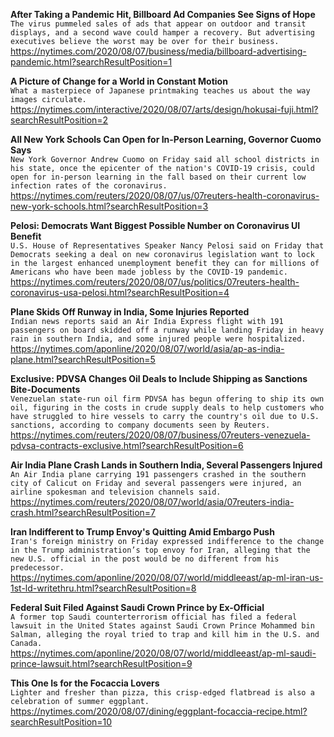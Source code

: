 **After Taking a Pandemic Hit, Billboard Ad Companies See Signs of Hope**\
`The virus pummeled sales of ads that appear on outdoor and transit displays, and a second wave could hamper a recovery. But advertising executives believe the worst may be over for their business.`\
https://nytimes.com/2020/08/07/business/media/billboard-advertising-pandemic.html?searchResultPosition=1

**A Picture of Change for a World in Constant Motion**\
`What a masterpiece of Japanese printmaking teaches us about the way images circulate.`\
https://nytimes.com/interactive/2020/08/07/arts/design/hokusai-fuji.html?searchResultPosition=2

**All New York Schools Can Open for In-Person Learning, Governor Cuomo Says**\
`New York Governor Andrew Cuomo on Friday said all school districts in his state, once the epicenter of the nation's COVID-19 crisis, could open for in-person learning in the fall based on their current low infection rates of the coronavirus. `\
https://nytimes.com/reuters/2020/08/07/us/07reuters-health-coronavirus-new-york-schools.html?searchResultPosition=3

**Pelosi: Democrats Want Biggest Possible Number on Coronavirus UI Benefit**\
`U.S. House of Representatives Speaker Nancy Pelosi said on Friday that Democrats seeking a deal on new coronavirus legislation want to lock in the largest enhanced unemployment benefit they can for millions of Americans who have been made jobless by the COVID-19 pandemic.`\
https://nytimes.com/reuters/2020/08/07/us/politics/07reuters-health-coronavirus-usa-pelosi.html?searchResultPosition=4

**Plane Skids Off Runway in India, Some Injuries Reported**\
`Indian news reports said an Air India Express flight with 191 passengers on board skidded off a runway while landing Friday in heavy rain in southern India, and some injured people were hospitalized.`\
https://nytimes.com/aponline/2020/08/07/world/asia/ap-as-india-plane.html?searchResultPosition=5

**Exclusive: PDVSA Changes Oil Deals to Include Shipping as Sanctions Bite-Documents**\
`Venezuelan state-run oil firm PDVSA has begun offering to ship its own oil, figuring in the costs in crude supply deals to help customers who have struggled to hire vessels to carry the country's oil due to U.S. sanctions, according to company documents seen by Reuters.`\
https://nytimes.com/reuters/2020/08/07/business/07reuters-venezuela-pdvsa-contracts-exclusive.html?searchResultPosition=6

**Air India Plane Crash Lands in Southern India, Several Passengers Injured**\
`An Air India plane carrying 191 passengers crashed in the southern city of Calicut on Friday and several passengers were injured, an airline spokesman and television channels said. `\
https://nytimes.com/reuters/2020/08/07/world/asia/07reuters-india-crash.html?searchResultPosition=7

**Iran Indifferent to Trump Envoy's Quitting Amid Embargo Push**\
`Iran's foreign ministry on Friday expressed indifference to the change in the Trump administration’s top envoy for Iran, alleging that the new U.S. official in the post would be no different from his predecessor. `\
https://nytimes.com/aponline/2020/08/07/world/middleeast/ap-ml-iran-us-1st-ld-writethru.html?searchResultPosition=8

**Federal Suit Filed Against Saudi Crown Prince by Ex-Official**\
`A former top Saudi counterterrorism official has filed a federal lawsuit in the United States against Saudi Crown Prince Mohammed bin Salman, alleging the royal tried to trap and kill him in the U.S. and Canada.`\
https://nytimes.com/aponline/2020/08/07/world/middleeast/ap-ml-saudi-prince-lawsuit.html?searchResultPosition=9

**This One Is for the Focaccia Lovers**\
`Lighter and fresher than pizza, this crisp-edged flatbread is also a celebration of summer eggplant.`\
https://nytimes.com/2020/08/07/dining/eggplant-focaccia-recipe.html?searchResultPosition=10

